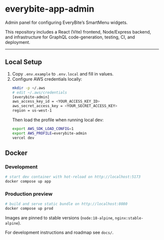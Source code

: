 # everybite-app-admin

Admin panel for configuring EveryBite’s SmartMenu widgets.

This repository includes a React (Vite) frontend, Node/Express backend, and infrastructure for GraphQL code-generation, testing, CI, and deployment.

---

## Local Setup

1. Copy `.env.example` to `.env.local` and fill in values.
2. Configure AWS credentials locally:
   ```bash
   mkdir -p ~/.aws
   # edit ~/.aws/credentials
   [everybite-admin]
   aws_access_key_id = <YOUR_ACCESS_KEY_ID>
   aws_secret_access_key = <YOUR_SECRET_ACCESS_KEY>
   region = us-west-1
   ```
   Then load the profile when running local dev:
   ```bash
   export AWS_SDK_LOAD_CONFIG=1
   export AWS_PROFILE=everybite-admin
   vercel dev
   ```

## Docker

### Development

```bash
# start dev container with hot-reload on http://localhost:5173
docker compose up app
```

### Production preview

```bash
# build and serve static bundle on http://localhost:8080
docker compose up prod
```

Images are pinned to stable versions (`node:18-alpine`, `nginx:stable-alpine`).

For development instructions and roadmap see `docs/`.
